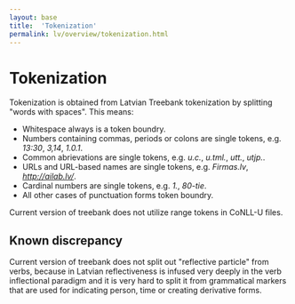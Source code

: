 ```yaml
---
layout: base
title:  'Tokenization'
permalink: lv/overview/tokenization.html
---
```


# Tokenization

Tokenization is obtained from Latvian Treebank tokenization by splitting "words with spaces". This means:

* Whitespace always is a token boundry.
* Numbers containing commas, periods or colons are single tokens, e.g. *13:30*, *3,14*, *1.0.1*.
* Common abrievations are single tokens, e.g. *u.c.*, *u.tml.*, *utt.*, *utjp.*.
* URLs and URL-based names are single tokens, e.g. *Firmas.lv*, *http://ailab.lv/*.
* Cardinal numbers are single tokens, e.g. *1.*, *80-tie*.
* All other cases of punctuation forms token boundry.

Current version of treebank does not utilize range tokens in CoNLL-U files. 

## Known discrepancy

Current version of treebank does not split out "reflective particle" from verbs, because in Latvian reflectiveness is infused very deeply in the verb inflectional paradigm and it is very hard to split it from grammatical markers that are used for indicating person, time or creating derivative forms.
